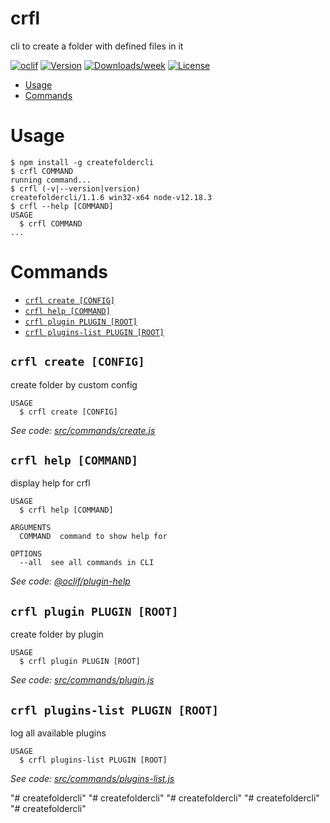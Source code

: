 crfl
===============

cli to create a folder with defined files in it

[![oclif](https://img.shields.io/badge/cli-oclif-brightgreen.svg)](https://oclif.io)
[![Version](https://img.shields.io/npm/v/crfl.svg)](https://npmjs.org/package/crfl)
[![Downloads/week](https://img.shields.io/npm/dw/crfl.svg)](https://npmjs.org/package/crfl)
[![License](https://img.shields.io/npm/l/crfl.svg)](https://github.com/daniellittlegrey/crfl/blob/master/package.json)

<!-- toc -->
* [Usage](#usage)
* [Commands](#commands)
<!-- tocstop -->
# Usage
<!-- usage -->
```sh-session
$ npm install -g createfoldercli
$ crfl COMMAND
running command...
$ crfl (-v|--version|version)
createfoldercli/1.1.6 win32-x64 node-v12.18.3
$ crfl --help [COMMAND]
USAGE
  $ crfl COMMAND
...
```
<!-- usagestop -->
# Commands
<!-- commands -->
* [`crfl create [CONFIG]`](#crfl-create-config)
* [`crfl help [COMMAND]`](#crfl-help-command)
* [`crfl plugin PLUGIN [ROOT]`](#crfl-plugin-plugin-root)
* [`crfl plugins-list PLUGIN [ROOT]`](#crfl-plugins-list-plugin-root)

## `crfl create [CONFIG]`

create folder by custom config

```
USAGE
  $ crfl create [CONFIG]
```

_See code: [src/commands/create.js](https://github.com/daniellittlegrey/createFolderCLI/blob/v1.1.6/src/commands/create.js)_

## `crfl help [COMMAND]`

display help for crfl

```
USAGE
  $ crfl help [COMMAND]

ARGUMENTS
  COMMAND  command to show help for

OPTIONS
  --all  see all commands in CLI
```

_See code: [@oclif/plugin-help](https://github.com/oclif/plugin-help/blob/v3.2.2/src/commands/help.ts)_

## `crfl plugin PLUGIN [ROOT]`

create folder by plugin

```
USAGE
  $ crfl plugin PLUGIN [ROOT]
```

_See code: [src/commands/plugin.js](https://github.com/daniellittlegrey/createFolderCLI/blob/v1.1.6/src/commands/plugin.js)_

## `crfl plugins-list PLUGIN [ROOT]`

log all available plugins

```
USAGE
  $ crfl plugins-list PLUGIN [ROOT]
```

_See code: [src/commands/plugins-list.js](https://github.com/daniellittlegrey/createFolderCLI/blob/v1.1.6/src/commands/plugins-list.js)_
<!-- commandsstop -->
"# createfoldercli" 
"# createfoldercli" 
"# createfoldercli" 
"# createfoldercli" 
"# createfoldercli" 
